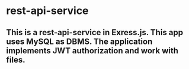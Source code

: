 # rest-api-service

## This is a rest-api-service in Exress.js. This app uses MySQL as DBMS. The application implements JWT authorization and work with files.
